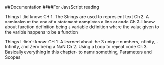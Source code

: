##Documentation 
####For JavaScript reading 

Things I did know:
CH 1. The Strings are used to represtent text
Ch 2. A semicolon  at the end of a statement completes a line or code
Ch 3. I knew about function definition being a variable definition where the value given to the varible happens to be a function

Things I didn't know:
CH 1. A learned about the 3 unique numbers, Infinity, -Infinity, and Zero being a NaN
Ch 2. Using a Loop to repeat code
Ch 3. Basically everything in this chapter- to name something, Parameters and Scopes